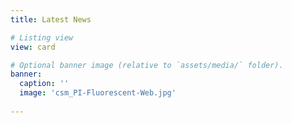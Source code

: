 ```yaml
---
title: Latest News

# Listing view
view: card

# Optional banner image (relative to `assets/media/` folder).
banner:
  caption: ''
  image: 'csm_PI-Fluorescent-Web.jpg'
    
---
```

